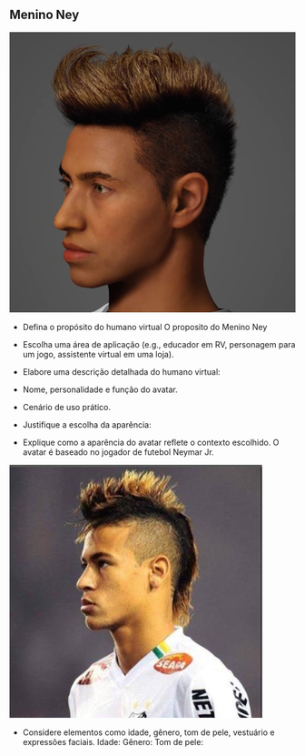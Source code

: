 ## Menino Ney

<img src="./Images/Neymar.png">

- Defina o propósito do humano virtual
O proposito do Menino Ney

- Escolha uma área de aplicação (e.g., educador em RV, personagem para um jogo, assistente virtual em uma loja).

- Elabore uma descrição detalhada do humano virtual:

- Nome, personalidade e função do avatar.

- Cenário de uso prático.

- Justifique a escolha da aparência:

- Explique como a aparência do avatar reflete o contexto escolhido.
O avatar é baseado no jogador de futebol Neymar Jr.
<img src="./Images/RealNey.jpg">

- Considere elementos como idade, gênero, tom de pele, vestuário e expressões faciais.
Idade: 
Gênero: 
Tom de pele: 